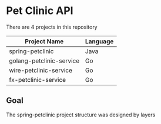 # Pet Clinic API

There are 4 projects in this repository

| Project Name             | Language |
|--------------------------|----------|
| spring-petclinic         | Java     |
| golang-petclinic-service | Go       |
| wire-petclinic-service   | Go       |
| fx-petclinic-service     | Go       |

## Goal

The spring-petclinic project structure was designed by layers


